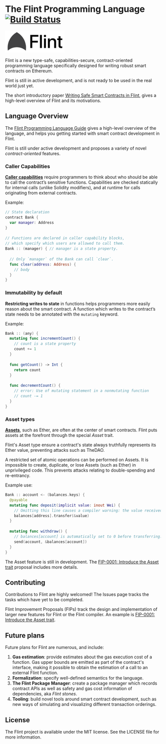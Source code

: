 # The Flint Programming Language [![Build Status](https://travis-ci.org/franklinsch/flint.svg?branch=master)](https://travis-ci.org/franklinsch/flint)

<img src="docs/flint_small.png" height="70">

Flint is a new type-safe, capabilities-secure, contract-oriented programming language specifically designed for writing robust smart contracts on Ethereum.

Flint is still in active development, and is not ready to be used in the real world just yet.

The short introductory paper [Writing Safe Smart Contracts in Flint](https://www.doc.ic.ac.uk/~fs2014/flint.pdf), gives a high-level overview of Flint and its motivations.

## Language Overview

The [Flint Programming Language Guide](https://franklinsch.gitbooks.io/flint/content/) gives a high-level overview of the language, and helps you getting started with smart contract development in Flint.

Flint is still under active development and proposes a variety of novel _contract-oriented_ features.

### Caller Capabilities

[**Caller capabilities**](https://franklinsch.gitbooks.io/flint/content/caller-capabilities.html) require programmers to think about who should be able to call the contract’s sensitive functions. Capabilities are checked statically for internal calls (unlike Solidity modifiers), and at runtime for calls originating from external contracts.

Example:

```swift
// State declaration
contract Bank {
  var manager: Address
}

// Functions are declared in caller capability blocks,
// which specify which users are allowed to call them.
Bank :: (manager) { // manager is a state property.

  // Only `manager` of the Bank can call `clear`.
  func clear(address: Address) {
    // body
  }
}
```

### Immutability by default

**Restricting writes to state** in functions helps programmers more easily reason about the smart contract. A function which writes to the contract’s state needs to be annotated with the `mutating` keyword.

Example:

```swift
Bank :: (any) {
  mutating func incrementCount() {
    // count is a state property
    count += 1
  }
  
  func getCount() -> Int {
    return count
  }
  
  func decrementCount() {
    // error: Use of mutating statement in a nonmutating function
    // count -= 1
  }
}
```

### Asset types

[**Assets**](https://franklinsch.gitbooks.io/flint/content/assets.html), such as Ether, are often at the center of smart contracts. Flint puts assets at the forefront through the special _Asset_ trait.

Flint's Asset type ensure a contract's state always truthfully represents its Ether value, preventing attacks such as TheDAO.

A restricted set of atomic operations can be performed on Assets. It is impossible to create, duplicate, or lose Assets (such as Ether) in unprivileged code. This prevents attacks relating to double-spending and re-entrancy.

Example use:

```swift
Bank :: account <- (balances.keys) {
  @payable
  mutating func deposit(implicit value: inout Wei) {
    // Omitting this line causes a compiler warning: the value received should be recorded.
    balances[address].transfer(&value)
  }

  mutating func withdraw() {
    // balances[account] is automatically set to 0 before transferring.
    send(account, &balances[account])
  }
}
```

The Asset feature is still in development. The [FIP-0001: Introduce the Asset trait](proposals/0001-asset-trait.md) proposal includes more details.

## Contributing

Contributions to Flint are highly welcomed!
The Issues page tracks the tasks which have yet to be completed.

Flint Improvement Proposals (FIPs) track the design and implementation of larger new features for Flint or the Flint compiler. An example is [FIP-0001: Introduce the Asset trait](proposals/0001-asset-trait.md).

## Future plans

Future plans for Flint are numerous, and include:

1. **Gas estimation**: provide estimates about the gas execution cost of a function. Gas upper bounds are emitted as part of the contract's interface, making it possible to obtain the estimation of a call to an external Flint function.
2. **Formalization**: specify well-defined semantics for the language.
3. **The Flint Package Manager**: create a package manager which records contract APIs as well as safety and gas cost information of dependencies, aka _Flint stones_.
4. **Tooling**: build novel tools around smart contract development, such as new ways of simulating and visualizing different transaction orderings.

## License

The Flint project is available under the MIT license. See the LICENSE file for more information.
